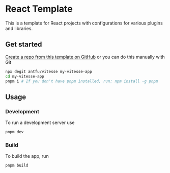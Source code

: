# React Template

This is a template for React projects with configurations for various plugins and libraries.

## Get started

[Create a repo from this template on GitHub](https://github.com/cityoflangford/react_template/generate) or you can do this manually with Git

```sh
npx degit antfu/vitesse my-vitesse-app
cd my-vitesse-app
pnpm i # If you don't have pnpm installed, run: npm install -g pnpm
```

## Usage

### Development

To run a development server use

```sh
pnpm dev
```

### Build

To build the app, run

```sh
pnpm build
```
